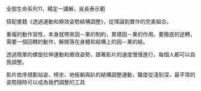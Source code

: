 全部生命系列11，楊定一講解，吳長泰示範

搭配書籍《透過運動和療效姿勢結構調整》，從理論到實作的完美組合。

重複的動作習性，本身就帶來因－果的制約，累積因－果的作用。要徹底的逆轉，需要一個回轉的動作，解開落在身體和結構上的因－果的結。

透過簡單的螺旋拉伸運動和療效姿勢，跟著影片的速度慢慢進行，每個人都可以自我調整。

影片依序規劃站姿、椅坐、地板躺與趴的結構調整運動，難度從淺到深，最平常的姿勢隨時可以成為我們調整的工具

